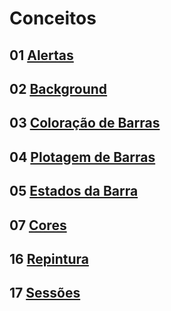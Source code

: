 
# Conceitos

## 01 [Alertas](./05_01_alertas.md)

## 02 [Background](./05_02_background.md)

## 03 [Coloração de Barras](./05_03_coloracao_de_barras.md)

## 04 [Plotagem de Barras](./05_04_plotagem_de_barras.md)

## 05 [Estados da Barra](./05_05_estados_da_barra.md)

## 07 [Cores](./05_07_cores.md)

## 16 [Repintura](./05_16_repintura.md)

## 17 [Sessões](./05_17_sessoes.md)
